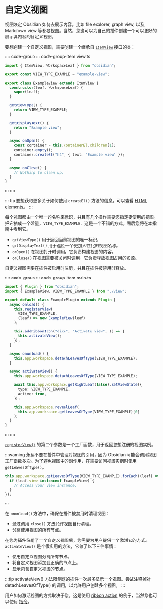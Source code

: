 # 自定义视图

视图决定 Obsidian 如何去展示内容。比如 file explorer, graph view, 以及 Markdown view 等都是视图。当然，您也可以为自己的插件创建一个可以更好的展示其内容的自定义视图。

要想创建一个自定义视图，需要创建一个继承自 [`ItemView`](../api/classes/ItemView.md) 接口的类：

:::: code-group
::: code-group-item view.ts

```ts
import { ItemView, WorkspaceLeaf } from "obsidian";

export const VIEW_TYPE_EXAMPLE = "example-view";

export class ExampleView extends ItemView {
  constructor(leaf: WorkspaceLeaf) {
    super(leaf);
  }

  getViewType() {
    return VIEW_TYPE_EXAMPLE;
  }

  getDisplayText() {
    return "Example view";
  }

  async onOpen() {
    const container = this.containerEl.children[1];
    container.empty();
    container.createEl("h4", { text: "Example view" });
  }

  async onClose() {
    // Nothing to clean up.
  }
}
```

:::
::::

::: tip
要想获取更多关于如何使用 `createEl()` 方法的信息，可以查看 [HTML elements](html-elements.md)。
:::

每个视图都由一个唯一的名称来标识，并且有几个操作需要您指定要使用的视图。把它抽成一个常量，`VIEW_TYPE_EXAMPLE`，这是一个不错的方式。稍后您将在本指南中看到它。

- `getViewType()` 用于返回当前视图的唯一标识。
- `getDisplayText()` 用于返回一个更加人性化的视图名称。
- `onOpen()` 在视图打开时调用，它负责构建视图的内容。
- `onClose()` 在视图需要被关闭时调用，它负责释放视图占用的资源。

自定义视图需要在插件被启用时注册，并且在插件被禁用时释放。

:::: code-group
::: code-group-item main.ts

```ts {6-9,17}
import { Plugin } from "obsidian";
import { ExampleView, VIEW_TYPE_EXAMPLE } from "./view";

export default class ExamplePlugin extends Plugin {
  async onload() {
    this.registerView(
      VIEW_TYPE_EXAMPLE,
      (leaf) => new ExampleView(leaf)
    );

    this.addRibbonIcon("dice", "Activate view", () => {
      this.activateView();
    });
  }

  async onunload() {
    this.app.workspace.detachLeavesOfType(VIEW_TYPE_EXAMPLE);
  }

  async activateView() {
    this.app.workspace.detachLeavesOfType(VIEW_TYPE_EXAMPLE);

    await this.app.workspace.getRightLeaf(false).setViewState({
      type: VIEW_TYPE_EXAMPLE,
      active: true,
    });

    this.app.workspace.revealLeaf(
      this.app.workspace.getLeavesOfType(VIEW_TYPE_EXAMPLE)[0]
    );
  }
}
```

:::
::::

[`registerView()`](../api/classes/Plugin_2.md#registerview) 的第二个参数是一个工厂函数，用于返回您想注册的视图实例。

:::warning
永远不要在插件中管理对视图的引用，因为 Obsidian 可能会调用视图工厂函数多次。为了避免视图中的副作用，在需要访问视图实例时使用 `getLeavesOfType()`。

```ts
this.app.workspace.getLeavesOfType(VIEW_TYPE_EXAMPLE).forEach((leaf) => {
  if (leaf.view instanceof ExampleView) {
    // Access your view instance.
  }
});
```

:::

在 `onunload()` 方法中，确保在插件被禁用时清理视图：

- 通过调用 `close()` 方法允许视图自行清理。
- 分离使用视图的所有节点。

在您为插件注册了一个自定义视图后，您需要为用户提供一个激活它的方式。`activateView()` 是个很实用的方法，它做了以下三件事情：

- 使用自定义视图分离所有节点。
- 将自定义视图添加到正确的节点上。
- 显示包含自定义视图的节点。

:::tip
activateView() 方法限制您的插件一次最多显示一个视图。尝试注释掉对 detachLeavesOfType() 的调用，以允许用户创建多个视图。
:::

用户如何激活视图的方式取决于您。这是使用 [ribbon action](./ribbon-actions.md) 的例子，当然您也可以使用 [指令](./commands.md)。
